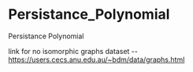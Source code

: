 # Persistance_Polynomial
Persistance Polynomial


link for no isomorphic graphs dataset -- https://users.cecs.anu.edu.au/~bdm/data/graphs.html
